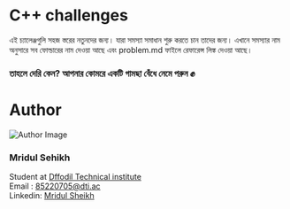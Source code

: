 ﻿# C++ challenges

এই চ্যালেঞ্জগুলি সহজ স্তরের নতুনদের জন্য। যারা সমস্যা সমাধান শুরু করতে চান তাদের জন্য। এখানে সমস্যার নাম অনুসারে সব ফোল্ডারের নাম দেওয়া আছে এবং problem.md ফাইলে রেফারেন্স লিঙ্ক দেওয়া আছে।

### তাহলে দেরি কেন? আপনার কোমরে একটি গামছা বেঁধে নেমে পরুন ✊

# Author

![Author Image](https://i.ibb.co/BqyVJgq/1667398146479-Small.jpg)

### Mridul Sehikh

Student at [Dffodil Technical institute](https://dti.ac/) <br>
Email : 85220705@dti.ac <br>
Linkedin: [Mridul Sheikh](https://www.linkedin.com/in/mridul-sheikh/) <br>
